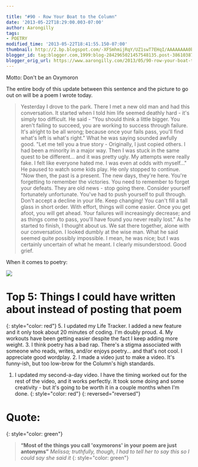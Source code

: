 ```yaml
---

title: "#90 - Row Your Boat to the Column"
date: '2013-05-22T18:29:00.003-07:00'
author: Aarongilly
tags:
- POETRY
modified_time: '2013-05-22T18:41:55.150-07:00'
thumbnail: http://2.bp.blogspot.com/-XFSmhmijRqY/UZ1swT7EHqI/AAAAAAAA0bg/q08sFMRMY9k/s72-c/I+have+no+idea+what+I'm+doing.jpg
blogger_id: tag:blogger.com,1999:blog-2842965021457548135.post-3861038772153948917
blogger_orig_url: https://www.aarongilly.com/2013/05/90-row-your-boat-to-column.html
---
```


Motto: Don't be an Oxymoron 

The entire body of this update between this sentence and the picture to go out on will be a poem I wrote today.

> Yesterday I drove to the park. There I met a new old man and had this conversation. It started when I told him life seemed deathly hard - it's simply too difficult.  He said -  "You should think a little bigger. You aren't failing to succeed, you are working to success through failure. It's alright to be all wrong; because once your fails pass, you'll find what's left is what's right." What he was saying sounded awfully good.  "Let me tell you a true story - Originally, I just copied others. I had been a minority in a major way. Then I was stuck in the same quest to be different... and it was pretty ugly. My attempts were really fake. I felt like everyone hated me. I was even at odds with myself..." He paused to watch some kids play. He only stopped to continue.  "Now then, the past is a present. The new days, they're here. You're forgetting to remember the victories. You need to remember to forget your defeats. They are old news - stop going there. Consider yourself fortunately unfortunate. You've had to push yourself to pull through. Don't accept a decline in your life. Keep changing! You can't fill a tall glass in short order. With effort, things will come easier. Once you get afoot, you will get ahead. Your failures will increasingly decrease; and as things come to pass, you'll have found you never really lost." As he started to finish, I thought about us. We sat there together, alone with our conversation. I looked dumbly at the wise man.  What he said seemed quite possibly impossible.  I mean, he was nice; but I was certainly uncertain of what he meant.  I clearly misunderstood.  Good grief.

When it comes to poetry:

![](http://2.bp.blogspot.com/-XFSmhmijRqY/UZ1swT7EHqI/AAAAAAAA0bg/q08sFMRMY9k/s320/I+have+no+idea+what+I'm+doing.jpg)

# Top 5: Things I could have written about instead of posting that poem
{: style="color: red"}
5. I updated my Life Tracker. I added a new feature and it only took about 20 minutes of coding. I'm doubly proud.
4. My workouts have been getting easier despite the fact I keep adding more weight. 
3. I think poetry has a bad rap. There's a stigma associated with someone who reads, writes, and/or enjoys poetry... and that's not cool. I appreciate good wordplay. 
2. I made a video just to make a video. It's funny-ish, but too low-brow for the Column's high standards.
1. I updated my second-a-day video. I have the timing worked out for the rest of the video, and it works perfectly. It took some doing and some creativity - but it's going to be worth it in a couple months when I'm done.
{: style="color: red"}
{: reversed="reversed"}

# Quote:
{: style="color: green"}
> **“Most of the things you call 'oxymorons' in your poem are just antonyms”**
<cite>Melissa; truthfully, though, I had to tell her to say this so I could say she said it</cite>
{: style="color: green"}
